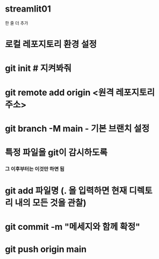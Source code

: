# streamlit01
한 줄 더 추가

# 로컬 레포지토리 환경 설정
# git init # 지켜봐줘
# git remote add origin <원격 레포지토리 주소>
# git branch -M main   - 기본 브랜치 설정

# 특정 파일을 git이 감시하도록
### 그 이후부터는 이것만 하면 됨
# git add 파일명 (. 을 입력하면 현재 디렉토리 내의 모든 것을 관찰)
# git commit -m "메세지와 함께 확정"
# git push origin main